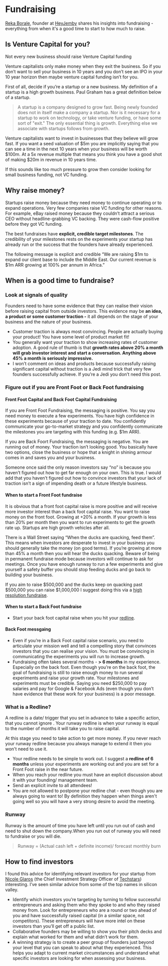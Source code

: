 # Fundraising

[Reka Borale](https://www.linkedin.com/in/reka-borole-69657b143/), founder at [HeyJemby](https://www.linkedin.com/company/heyjemby/) shares his insights into fundraising - everything from when it's a good time to start to how much to raise. &#x20;

## Is Venture Capital for you?

Not every new business should raise Venture Capital funding

Venture capitalists only make money when they exit the business. So if you don’t want to sell your business in 10 years and you don’t see an IPO in your 10 year horizon then maybe venture capital funding isn’t for you.

First of all, decide if you’re a startup or a new business. My definition of a startup is a high growth business. Paul Graham has a great definition below of a startup.&#x20;

> A startup is a company designed to grow fast. Being newly founded does not in itself make a company a startup. Nor is it necessary for a startup to work on technology, or take venture funding, or have some sort of "exit." The only essential thing is growth. Everything else we associate with startups follows from growth.

Venture capitalists want to invest in businesses that they believe will grow fast. If you want a seed valuation of $5m you are implicitly saying that you can see a time in the next 10 years when your business will be worth $100m. At a 5x revenue multiple that means you think you have a good shot of making $20m in revenue in 10 years time.

If this sounds like too much pressure to grow then consider looking for small business funding, not VC funding.

## Why raise money?

Startups raise money because they need money to continue operating or to expand operations. Very few companies raise VC funding for other reasons. For example, eBay raised money because they couldn’t attract a serious CEO without headline-grabbing VC backing. They were cash-flow positive before they got VC funding.&#x20;

The best fundraises have **explicit, credible target milestones**. The credibility of your milestones rests on the experiments your startup has already run or the success that the founders have already experienced.&#x20;

The following message is explicit and credible “We are raising $1m to expand our client base to include the Middle East. Our current revenue is $1m ARR growing at 100% per annum in Africa.”

## When is a good time to fundraise?&#x20;

### Look at signals of quality

Founders need to have some evidence that they can realise their vision before raising capital from outside investors. This evidence may be **an idea, a product or some customer traction -** it all depends on the stage of your business and the nature of your business.

* Customer traction is always most convincing. People are actually buying your product! You have some level of product market fit!
* You generally want your traction to show increasing rates of customer adoption. A good rule of thumb is that **growth rates above 20% a month will grab investor interest and start a conversation. Anything above 45% a month is seriously impressive.**
* I won’t comment on ideas and products because successfully raising significant capital without traction is a Jedi mind trick that very few founders successfully achieve. If you’re a Jedi you don’t need this post.

### Figure out if you are Front Foot or Back Foot fundraising

#### Front Foot Capital and Back Foot Capital Fundraising

If you are Front Foot Fundraising, the messaging is positive. You say you need money to execute a few experiments. You have high confidence in these experiments because of your traction to date.  You confidently communicate your go-to-market strategy and you confidently communicate the milestones you are targeting with this funding (e.g. $1m ARR).

If you are Back Foort Fundraising, the messaging is negative. You are running out of money. Your traction isn’t looking good. You basically have two options, close the business or hope that a knight in shining armour comes in and saves you and your business.

Someone once said the only reason investors say “no” is because you haven’t figured out how to get far enough on your own. This is true. I would add that you haven’t figured out how to convince investors that your lack of traction isn’t a sign of impending death or a future lifestyle business.

#### When to start a Front Foot fundraise

It is obvious that a front foot capital raise is more positive and will receive more investor interest than a back foot capital raise. You want to raise money on the front foot. Growing at +20% a month. If your growth is less than 20% per month then you want to run experiments to get the growth rate up. Startups are high growth vehicles after all.

There is a Wall Street saying “When the ducks are quacking, feed them”. This means when investors are desperate to invest in your business you should generally take the money (on good terms). If you’re growing at more than 45% a month then you will hear the ducks quacking. Beware of being in permanent fundraise mode because investors will continue to ask for meetings. Once you have enough runway to run a few experiments and give yourself a safety buffer you should stop feeding ducks and go back to building your business.

If you aim to raise $500,000 and the ducks keep on quacking past $500,000 you can raise $1,000,000 I suggest doing this via a [high resolution fundraise](http://www.paulgraham.com/hiresfund.html).

#### When to start a Back Foot fundraise

* Start your back foot capital raise when you hit your [redline](fundraising.md#redline).

#### Back Foot messgaing

* Even if you’re in a Back Foot capital raise scenario, you need to articulate your mission well and tell a compelling story that convinces investors that you can realise your vision. You must be convincing in communicating the experiments you will run to increase growth.
* Fundraising often takes several months - **> 6 months** in my experience. Especially on the back foot. Even though you’re on the back foot, the goal of fundraising is still to raise enough money to run several experiments and raise your growth rate. Your milestones and experiments must be credible. Saying you need $250,000 to pay salaries and pay for Google & Facebook Ads (even though you don’t have evidence that these work for your business) is a poor message.

### What is a Redline?

A redline is a date/ trigger that you set in advance to take a specific action, that you cannot ignore . Your runway redline is when your runway is equal to the number of months it will take you to raise capital.&#x20;

At this stage you need to take action to get more money. If you never reach your runway redline because you always manage to extend it then you won't need to use it.

* Your redline needs to be simple to work out. I suggest a **redline of 6 months** unless your experiments are working out and you are set for a Front Foot raise in the near future.
* When you reach your redline you must have an explicit discussion about it with your founding/ management team.
* Send an explicit invite to all attendees!
* You are not allowed to postpone your redline chat - even though you are always going to want to! By definition they happen when things aren't going well so you will have a very strong desire to avoid the meeting.

### Runway

Runway is the amount of time you have left until you run out of cash and need to shut down the company.When you run out of runway you will need to fundraise or you will die.

> Runway = (Actual cash left + definite income)/ forecast monthly burn

## How to find investors

I found this advice for identifying relevant investors for your startup from [Nicole Glaros](https://twitter.com/nglaros?lang=en) (the Chief Investment Strategy Officer of [Techstars](https://www.techstars.com)) interesting. I’ve seen similar advice from some of the top names in silicon valley.

* Identify which investors you’re targeting by turning to fellow successful entrepreneurs and asking them who they spoke to and who they raised money from. Look for entrepreneurs who are a round or two ahead of you and have successfully raised capital (in a similar space, not competitors). These entrepreneurs will have more intel on these investors than you’ll get off a public list.
* Collaborative founders may be willing to show you their pitch decks and explain what worked for them and what didn’t work for them.
* A winning strategy is to create a peer group of founders just beyond your level that you can speak to about what they experienced. This helps you adapt to current market circumstances and understand what specific investors are looking for when assessing your business.

\
&#x20;
